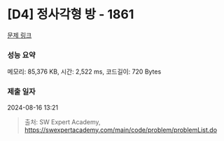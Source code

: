 # [D4] 정사각형 방 - 1861 

[문제 링크](https://swexpertacademy.com/main/code/problem/problemDetail.do?contestProbId=AV5LtJYKDzsDFAXc) 

### 성능 요약

메모리: 85,376 KB, 시간: 2,522 ms, 코드길이: 720 Bytes

### 제출 일자

2024-08-16 13:21



> 출처: SW Expert Academy, https://swexpertacademy.com/main/code/problem/problemList.do